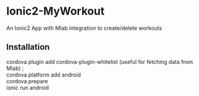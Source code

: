 # Ionic2-MyWorkout
An Ionic2 App with Mlab integration to create/delete workouts

## Installation

cordova plugin add cordova-plugin-whitelist (useful for fetching data from Mlab) ; <br/>
cordova platform add android <br/>
cordova prepare <br/>
ionic run android
